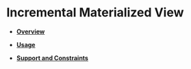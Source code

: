 # Incremental Materialized View<a name="EN-US_TOPIC_0295970206"></a>

-   **[Overview](overview-17.md)**  

-   **[Usage](usage-51.md)**  

-   **[Support and Constraints](support-and-constraints-19.md)**  


